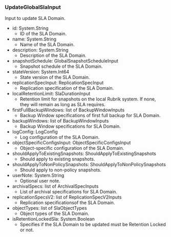 ### UpdateGlobalSlaInput
Input to update SLA Domain.

- id: System.String
  - ID of the SLA Domain.
- name: System.String
  - Name of the SLA Domain.
- description: System.String
  - Description of the SLA Domain.
- snapshotSchedule: GlobalSnapshotScheduleInput
  - Snapshot schedule of the SLA Domain.
- stateVersion: System.Int64
  - State version of the SLA Domain.
- replicationSpecInput: ReplicationSpecInput
  - Replication specification of the SLA Domain.
- localRetentionLimit: SlaDurationInput
  - Retention limit for snapshots on the local Rubrik system. If none, they will remain as long as SLA requires.
- firstFullBackupWindows: list of BackupWindowInputs
  - Backup Window specifications of first full backup for SLA Domain.
- backupWindows: list of BackupWindowInputs
  - Backup Window specifications for SLA Domain.
- logConfig: LogConfig
  - Log configuration of the SLA Domain.
- objectSpecificConfigsInput: ObjectSpecificConfigsInput
  - Object-specific configuration of the SLA Domain.
- shouldApplyToExistingSnapshots: ShouldApplyToExistingSnapshots
  - Should apply to existing snapshots.
- shouldApplyToNonPolicySnapshots: ShouldApplyToNonPolicySnapshots
  - Should apply to non-policy snapshots.
- userNote: System.String
  - Optional user note.
- archivalSpecs: list of ArchivalSpecInputs
  - List of archival specifications for SLA Domain.
- replicationSpecsV2: list of ReplicationSpecV2Inputs
  - Replication specificationsof the SLA Domain.
- objectTypes: list of SlaObjectTypes
  - Object types of the SLA Domain.
- isRetentionLockedSla: System.Boolean
  - Specifies if the SLA Domain to be updated must be Retention Locked or not.
